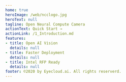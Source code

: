 ```yaml
---
home: true
heroImage: /web/ncclogo.jpg
heroText: null
tagline: Open Neural Compute Camera 
actionText: Quick Start →
actionLink: /1_Introduction.md
features:
- title: Open AI Vision
  details: null
- title: Faster Deployment
  details: null
- title: Intel RFP Ready
  details: null
footer: ©2020 by Eyecloud.ai. All rights reserverd.
---
```

